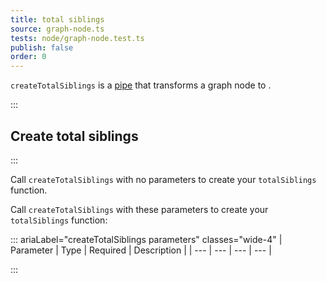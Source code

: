 ```yaml
---
title: total siblings
source: graph-node.ts
tests: node/graph-node.test.ts
publish: false
order: 0
---
```


`createTotalSiblings` is a [pipe](/docs/logic/pipes-overview) that transforms a graph node to <!--TODO-->.


:::
## Create total siblings
:::

Call `createTotalSiblings` with no parameters to create your `totalSiblings` function.

Call `createTotalSiblings` with these parameters to create your `totalSiblings` function:

::: ariaLabel="createTotalSiblings parameters" classes="wide-4"
| Parameter | Type | Required | Description |
| --- | --- | --- | --- |

:::

